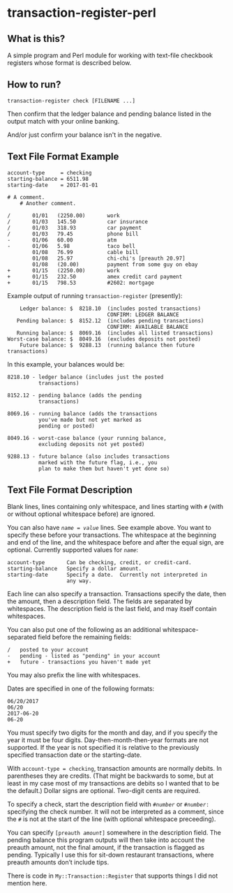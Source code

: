 # transaction-register-perl

## What is this?

A simple program and Perl module for working with text-file checkbook
registers whose format is described below.

## How to run?

    transaction-register check [FILENAME ...]

Then confirm that the ledger balance and pending balance listed in the
output match with your online banking.

And/or just confirm your balance isn't in the negative.

## Text File Format Example

    account-type     = checking
    starting-balance = 6511.98
    starting-date    = 2017-01-01
    
    # A comment.
        # Another comment.

    /       01/01   (2250.00)       work
    /       01/03   145.50          car insurance
    /       01/03   318.93          car payment
    /       01/03   79.45           phone bill
    -       01/06   60.00           atm
    -       01/06   5.98            taco bell
            01/08   76.99           cable bill
            01/08   25.97           chi-chi's [preauth 20.97]
            01/08   (20.00)         payment from some guy on ebay
    +       01/15   (2250.00)       work
    +       01/15   232.50          amex credit card payment
    +       01/15   798.53          #2602: mortgage

Example output of running `transaction-register` (presently):

        Ledger balance: $  8218.10  (includes posted transactions)
                                    CONFIRM: LEDGER BALANCE
       Pending balance: $  8152.12  (includes pending transactions)
                                    CONFIRM: AVAILABLE BALANCE
       Running balance: $  8069.16  (includes all listed transactions)
    Worst-case balance: $  8049.16  (excludes deposits not posted)
        Future balance: $  9288.13  (running balance then future transactions)

In this example, your balances would be:

    8218.10 - ledger balance (includes just the posted
              transactions)

    8152.12 - pending balance (adds the pending
              transactions)

    8069.16 - running balance (adds the transactions
              you've made but not yet marked as
              pending or posted)

    8049.16 - worst-case balance (your running balance,
              excluding deposits not yet posted)

    9288.13 - future balance (also includes transactions
              marked with the future flag, i.e., you
              plan to make them but haven't yet done so)
              
## Text File Format Description

Blank lines, lines containing only whitespace, and lines starting with
`#` (with or without optional whitespace before) are ignored.

You can also have <code><var>name</var> = <var>value</var></code>
lines.  See example above.  You want to specify these before your
transactions.  The whitespace at the beginning and end of the line,
and the whitespace before and after the equal sign, are optional.
Currently supported values for <code><var>name</var></code>:

    account-type       Can be checking, credit, or credit-card.
    starting-balance   Specify a dollar amount.
    starting-date      Specify a date.  Currently not interpreted in
                       any way.

Each line can also specify a transaction.  Transactions specify the
date, then the amount, then a description field.  The fields are
separated by whitespaces.  The description field is the last field,
and may itself contain whitespaces.

You can also put one of the following as an additional
whitespace-separated field before the remaining fields:

    /   posted to your account
    -   pending - listed as "pending" in your account
    +   future - transactions you haven't made yet
    
You may also prefix the line with whitespaces.

Dates are specified in one of the following formats:

	06/20/2017
	06/20
	2017-06-20
	06-20

You must specify two digits for the month and day, and if you specify
the year it must be four digits.  Day-then-month-then-year formats are
not supported.  If the year is not specified it is relative to the
previously specified transaction date or the starting-date.

With `account-type = checking`, transaction amounts are normally
debits.  In parentheses they are credits.  (That might be backwards to
some, but at least in my case most of my transactions are debits so I
wanted that to be the default.)  Dollar signs are optional.  Two-digit
cents are required.

To specify a check, start the description field with
<code>#<var>number</var></code> or <code>#<var>number</var>:</code>
specifying the check number.  It will not be interpreted as a comment,
since the `#` is not at the start of the line (with optional
whitespace preceeding).

You can specify <code>[preauth <var>amount</var>]</code> somewhere in
the description field.  The pending balance this program outputs will
then take into account the preauth amount, not the final amount, if
the transaction is flagged as pending.  Typically I use this for
sit-down restaurant transactions, where preauth amounts don&rsquo;t
include tips.

There is code in `My::Transaction::Register` that supports things I
did not mention here.
